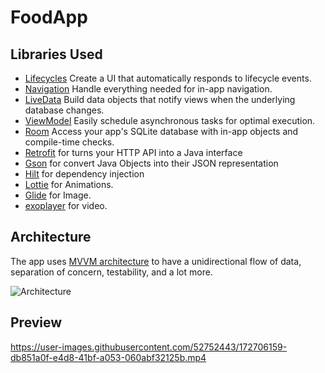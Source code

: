 # FoodApp

Libraries Used
--------------
  * [Lifecycles][3] Create a UI that automatically responds to lifecycle events.
  * [Navigation][4] Handle everything needed for in-app navigation.
  * [LiveData][5] Build data objects that notify views when the underlying database changes.
  * [ViewModel][6] Easily schedule asynchronous tasks for optimal execution.
  * [Room][8] Access your app's SQLite database with in-app objects and compile-time checks.
  * [Retrofit][9] for turns your HTTP API into a Java interface
  * [Gson][10] for convert Java Objects into their JSON representation
  * [Hilt][11] for dependency injection
  * [Lottie][12] for Animations.
  * [Glide][13] for Image.
  * [exoplayer][14] for video.


Architecture
--------------
The app uses [MVVM architecture][15] to have a unidirectional flow of data, separation of concern, testability, and a lot more.

![Architecture](https://developer.android.com/topic/libraries/architecture/images/final-architecture.png)
  
Preview
--------------
https://user-images.githubusercontent.com/52752443/172706159-db851a0f-e4d8-41bf-a053-060abf32125b.mp4

[1]: https://www.balldontlie.io/#introduction
[2]: https://developer.android.com/topic/architecture/intro
[3]: https://developer.android.com/guide/components/activities/activity-lifecycle
[4]: https://developer.android.com/guide/navigation/navigation-getting-started
[5]:https://developer.android.com/topic/libraries/architecture/livedata
[6]: https://developer.android.com/topic/libraries/architecture/viewmodel
[7]: https://developer.android.com/kotlin/coroutines
[8]: https://developer.android.com/training/data-storage/room
[9]: https://square.github.io/retrofit/
[10]: https://github.com/google/gson
[11]: https://developer.android.com/training/dependency-injection/hilt-android
[12]: https://github.com/airbnb/lottie-android
[13]: https://github.com/bumptech/glide
[14]: https://github.com/google/ExoPlayer
[15]:https://developer.android.com/topic/architecture

